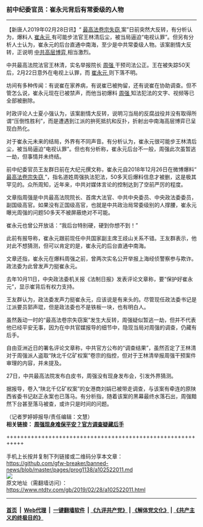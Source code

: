 ### 前中纪委官员：崔永元背后有常委级的人物
------------------------

<div class="post_content">
 <p>
  【新唐人2019年02月28日讯】“
  <a href="https://www.ntdtv.com/gb/最高法卷宗失窃.htm">
   最高法卷宗失窃
  </a>
  案”日前突然大反转，有分析认为，爆料人
  <a href="https://www.ntdtv.com/gb/崔永元.htm">
   崔永元
  </a>
  有可能步法官王林清后尘，被当局逼迫“电视认罪”。但另有分析人士认为，崔永元的后台直通中南海，至少是中共常委级人物。该案剧情大反转，正说明
  <a href="https://www.ntdtv.com/gb/中共高层博弈.htm">
   中共高层博弈
  </a>
  相当激烈。
 </p>
 <p>
  中共最高法院法官王林清，实名举报院长
  <a href="https://www.ntdtv.com/gb/周强.htm">
   周强
  </a>
  干预司法公正。王在被失踪50天后，2月22日意外在电视上认罪，而
  <a href="https://www.ntdtv.com/gb/崔永元.htm">
   崔永元
  </a>
  则下落不明。
 </p>
 <p>
  坊间有多种传闻：有说崔在家养病，有说崔已被拘留，还有说崔在协助调查。但不管怎么说，崔永元现在已被禁声，而他当初爆料
  <a href="https://www.ntdtv.com/gb/周强.htm">
   周强
  </a>
  知法犯法的文字、视频等已全部被删除。
 </p>
 <p>
  时政评论人士夏小强认为，该案剧情大反转，说明习当局的反腐战役并没有取得所谓“压倒性胜利”，而是遭遇到江派的拚死抵抗和反扑，折射出中南海高层博弈已呈现白热化。
 </p>
 <p>
  对于崔永元未来的结局，外界有不同声音。有分析认为，崔永元很可能步王林清后尘，被当局逼迫“电视认罪”。但也有分析称，崔永元后台不一般，周强此次虽暂逃一劫，但事情并未终结。
 </p>
 <p>
  前中纪委官员王友群日前在大纪元撰文称，崔永元自2018年12月26日在微博爆料“
  <a href="https://www.ntdtv.com/gb/最高法卷宗失窃.htm">
   最高法卷宗失窃
  </a>
  ”，指名道姓周强执法犯法，50多天后爆料信息才被删，这是极其罕见的。众所周知，近年来，中共对媒体言论的控制达到了空前严厉的程度。
 </p>
 <p>
  文章指周强是中共最高法院院长、首席大法官、中共中央委员、中央政法委委员，副国级高官。如果没有正国级高官，也就是中共政治局常委级别的人撑腰，崔永元曝光周强的问题50多天不被屏蔽绝对不可能。
 </p>
 <p>
  崔永元也曾公开放话：“我后台特别硬，硬到你想不到！”
 </p>
 <p>
  此前有报导称，崔永元跟前现任中共国家副主席王歧山关系不错。王友群表示，他对此不想猜测，但可以肯定的是，崔永元的后台直通中南海。
 </p>
 <p>
  文章还指，崔永元在爆料周强之前，曾两次实名公开举报上海经侦警察参与欺诈。政法委为此曾发声力挺崔永元。
 </p>
 <p>
  去年10月11日，中央政法委机关报《法制日报》发表评论文章称，要“保护好崔永元”，显示崔背后有权力支持。
 </p>
 <p>
  王友群认为，政法委发声力挺崔永元，应该说是有来头的。尽管现任政法委书记是江派要员郭声琨，但是政法委也不是铁板一块，也有明白人。
 </p>
 <p>
  虽然轰动一时的“最高法卷宗失窃案”发生大反转，周强疑似暂逃一劫，但并不代表他已经平安无事，因为在中共官媒报导的细节中，隐现当局对周强的调查，仍藏有后手。
 </p>
 <p>
  自由亚洲近日的署名评论文章称，中共官方公布的“调查结果”，虽然否定了王林清对于周强派人盗取“陕北千亿矿权案”卷宗的指控，但对于王林清举报周强干预案件审理的内容，并未提及。
 </p>
 <p>
  27日，中共最高法院发布白皮书，周强没有现身发布会，引发外界猜测。
 </p>
 <p>
  据报导，卷入“陕北千亿矿权案”的女港商刘娟已被带走调查，与该案有牵连的原陕西省委书记赵正永案也已落马。有分析指，随着该案的黑幕最终水落石出，周强黯然下台甚至落马被查，或许只是时间的问题。
 </p>
 <p>
  （记者罗婷婷报导/责任编辑：文慧）
  <br>
   <strong>
    相关链接：
    <a href="https://www.ntdtv.com/b5/2019/02/27/a102521149.html">
     周强现身难保平安？官方调查疑藏后手
    </a>
   </strong>
  </br>
 </p>
 <div class="single_ad">
 </div>
</div>

+++++++++++++++++++++++++++++++++++++++++++++++++++++++++++<br/><br/>
手机上长按并复制下列链接或二维码分享本文章：<br/>
https://github.com/gfw-breaker/banned-news/blob/master/pages/prog1138/a102522011.md <br/>
<a href='https://github.com/gfw-breaker/banned-news/blob/master/pages/prog1138/a102522011.md'><img src='https://github.com/gfw-breaker/banned-news/blob/master/pages/prog1138/a102522011.md.png'/></a> <br/>
原文地址（需翻墙访问）：https://www.ntdtv.com/gb/2019/02/28/a102522011.html


------------------------
#### [首页](https://github.com/gfw-breaker/banned-news/blob/master/README.md) &nbsp;|&nbsp; [Web代理](https://github.com/labour-camp/helloworld) &nbsp;|&nbsp; [一键翻墙软件](https://github.com/gfw-breaker/nogfw/blob/master/README.md) &nbsp;| [《九评共产党》](https://github.com/gfw-breaker/9ping.md/blob/master/README.md#九评之一评共产党是什么) | [《解体党文化》](https://github.com/gfw-breaker/jtdwh.md/blob/master/README.md) | [《共产主义的终极目的》](https://github.com/gfw-breaker/gczydzjmd.md/blob/master/README.md)

